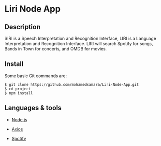 # Liri Node App

## Description

SIRI is a Speech Interpretation and Recognition Interface, LIRI is a Language Interpretation and Recognition Interface. LIRI will search Spotify for songs, Bands in Town for concerts, and OMDB for movies.

## Install

Some basic Git commands are:

```
$ git clone https://github.com/mohamedsamara/Liri-Node-App.git
$ cd project
$ npm install

```

## Languages & tools

- [Node.js](https://nodejs.org/en/)

- [Axios](https://github.com/axios/axios)

- [Spotify](https://developer.spotify.com/)
